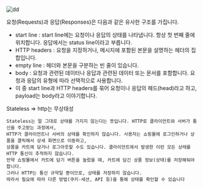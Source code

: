 ![dd](https://user-images.githubusercontent.com/109025674/205216469-4523987c-7e73-4b35-bf2f-2c33e9122978.PNG)

요청(Requests)과 응답(Responses)은 다음과 같은 유사한 구조를 가집니다.

- start line : start line에는 요청이나 응답의 상태를 나타냅니다. 항상 첫 번째 줄에 위치합니다. 응답에서는 status line이라고 부릅니다.
- HTTP headers : 요청을 지정하거나, 메시지에 포함된 본문을 설명하는 헤더의 집합입니다.
- empty line : 헤더와 본문을 구분하는 빈 줄이 있습니다.
- body : 요청과 관련된 데이터나 응답과 관련된 데이터 또는 문서를 포함합니다. 요청과 응답의 유형에 따라 선택적으로 사용합니다.
- 이 중 start line과 HTTP headers를 묶어 요청이나 응답의 헤드(head)라고 하고, payload는 body라고 이야기합니다.

Stateless 
=> http는 무상태성
```
Stateless는 말 그대로 상태를 가지지 않는다는 뜻입니다. HTTP로 클라이언트와 서버가 통신을 주고받는 과정에서,
HTTP가 클라이언트나 서버의 상태를 확인하지 않습니다. 사용자는 쇼핑몰에 로그인하거나 상품을 클릭해서 상세 화면으로 이동하고, 
상품을 카트에 담거나 로그아웃할 수도 있습니다. 클라이언트에서 발생한 이런 모든 상태를 HTTP 통신이 추적하지 않습니다.
만약 쇼핑몰에서 카트에 담기 버튼을 눌렀을 때, 카트에 담긴 상품 정보(상태)를 저장해둬야 합니다. 
그러나 HTTP는 통신 규약일 뿐이므로, 상태를 저장하지 않습니다. 
따라서 필요에 따라 다른 방법(쿠키-세션, API 등)을 통해 상태를 확인할 수 있습니다
```
